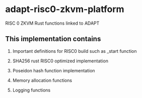 # adapt-risc0-zkvm-platform
RISC 0 ZKVM Rust functions linked to ADAPT

## This implementation contains

1. Important definitions for RISC0 build such as _start function 

2. SHA256 rust RISC0 optimized implementation

3. Poseidon hash function implementation

4. Memory allocation functions

5. Logging functions

